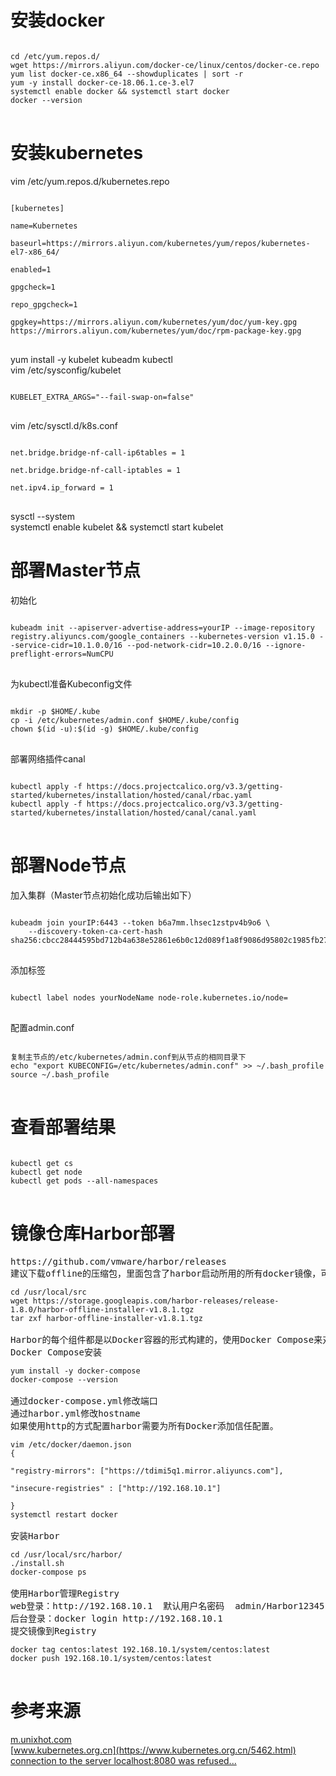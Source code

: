 # 安装docker
<pre>
<code>
cd /etc/yum.repos.d/
wget https://mirrors.aliyun.com/docker-ce/linux/centos/docker-ce.repo
yum list docker-ce.x86_64 --showduplicates | sort -r
yum -y install docker-ce-18.06.1.ce-3.el7
systemctl enable docker && systemctl start docker
docker --version
</code>
</pre>

# 安装kubernetes
vim /etc/yum.repos.d/kubernetes.repo
<pre>
<code>
[kubernetes]

name=Kubernetes

baseurl=https://mirrors.aliyun.com/kubernetes/yum/repos/kubernetes-el7-x86_64/

enabled=1

gpgcheck=1

repo_gpgcheck=1

gpgkey=https://mirrors.aliyun.com/kubernetes/yum/doc/yum-key.gpg https://mirrors.aliyun.com/kubernetes/yum/doc/rpm-package-key.gpg
</code>
</pre>
yum install -y kubelet kubeadm kubectl  
vim /etc/sysconfig/kubelet
<pre>
<code>
KUBELET_EXTRA_ARGS="--fail-swap-on=false"
</code>
</pre>
vim /etc/sysctl.d/k8s.conf
<pre>
<code>
net.bridge.bridge-nf-call-ip6tables = 1

net.bridge.bridge-nf-call-iptables = 1

net.ipv4.ip_forward = 1
</code>
</pre>
sysctl --system  
systemctl enable kubelet && systemctl start kubelet

# 部署Master节点
初始化
<pre>
<code>
kubeadm init --apiserver-advertise-address=yourIP --image-repository registry.aliyuncs.com/google_containers --kubernetes-version v1.15.0 --service-cidr=10.1.0.0/16 --pod-network-cidr=10.2.0.0/16 --ignore-preflight-errors=NumCPU
</code>
</pre>
为kubectl准备Kubeconfig文件
<pre>
<code>
mkdir -p $HOME/.kube
cp -i /etc/kubernetes/admin.conf $HOME/.kube/config
chown $(id -u):$(id -g) $HOME/.kube/config
</code>
</pre>
部署网络插件canal
<pre>
<code>
kubectl apply -f https://docs.projectcalico.org/v3.3/getting-started/kubernetes/installation/hosted/canal/rbac.yaml
kubectl apply -f https://docs.projectcalico.org/v3.3/getting-started/kubernetes/installation/hosted/canal/canal.yaml
</code>
</pre>

# 部署Node节点
加入集群（Master节点初始化成功后输出如下）
<pre>
<code>
kubeadm join yourIP:6443 --token b6a7mm.lhsec1zstpv4b9o6 \
    --discovery-token-ca-cert-hash sha256:cbcc28444595bd712b4a638e52861e6b0c12d089f1a8f9086d95802c1985fb27
</code>
</pre>
添加标签
<pre>
<code>
kubectl label nodes yourNodeName node-role.kubernetes.io/node=
</code>
</pre>
配置admin.conf
<pre>
<code>
复制主节点的/etc/kubernetes/admin.conf到从节点的相同目录下
echo "export KUBECONFIG=/etc/kubernetes/admin.conf" >> ~/.bash_profile
source ~/.bash_profile
</code>
</pre>

# 查看部署结果
<pre>
<code>
kubectl get cs
kubectl get node
kubectl get pods --all-namespaces
</code>
</pre>

# 镜像仓库Harbor部署
<pre>
https://github.com/vmware/harbor/releases
建议下载offline的压缩包，里面包含了harbor启动所用的所有docker镜像，可以快速的部署harbor
<code>
cd /usr/local/src
wget https://storage.googleapis.com/harbor-releases/release-1.8.0/harbor-offline-installer-v1.8.1.tgz
tar zxf harbor-offline-installer-v1.8.1.tgz
</code>
Harbor的每个组件都是以Docker容器的形式构建的，使用Docker Compose来对它进行部署，你可以查看docker-compose.yml文件
Docker Compose安装
<code>
yum install -y docker-compose
docker-compose --version
</code>
通过docker-compose.yml修改端口
通过harbor.yml修改hostname
如果使用http的方式配置harbor需要为所有Docker添加信任配置。
<code>
vim /etc/docker/daemon.json
{

"registry-mirrors": ["https://tdimi5q1.mirror.aliyuncs.com"],

"insecure-registries" : ["http://192.168.10.1"]

}
systemctl restart docker
</code>
安装Harbor
<code>
cd /usr/local/src/harbor/
./install.sh
docker-compose ps
</code>
使用Harbor管理Registry 
web登录：http://192.168.10.1  默认用户名密码  admin/Harbor12345
后台登录：docker login http://192.168.10.1
提交镜像到Registry
<code>
docker tag centos:latest 192.168.10.1/system/centos:latest
docker push 192.168.10.1/system/centos:latest
</code>
</pre>

# 参考来源
[m.unixhot.com](http://m.unixhot.com/kubernetes/kubernetes-aliyun.html)  
[www.kubernetes.org.cn](https://www.kubernetes.org.cn/5462.html)  
[connection to the server localhost:8080 was refused...](https://www.jianshu.com/p/6fa06b9bbf6a)  
